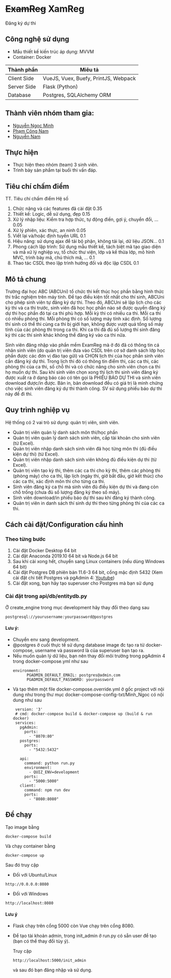 # <del>ExamReg</del> XamReg
Đăng ký dự thi
## Công nghệ sử dụng
- Mẩu thiết kế kiến trúc áp dụng: MVVM
- Container: Docker

| Thành phần  | Miêu tả                                         |
| ----------- | ----------------------------------------------- |
| Client Side | VueJS, Vuex, Buefy, PrintJS, Webpack            |
| Server Side | Flask (Python)                                  |
| Database    | Postgres, SQLAlchemy ORM                        |
## Thành viên nhóm tham gia:
- [Nguyễn Ngọc Minh](https://www.facebook.com/minh.nguyen18121999)
- [Phạm Công Nam](https://www.facebook.com/nam.pham120799)
- [Nguyễn Nam](https://www.facebook.com/NguyenNam12399)
## Thực hiện
- Thực hiện theo nhóm (team) 3 sinh viên.
- Trình bày sản phẩm tại buổi thi vấn đáp.
## Tiêu chí chấm điểm
TT. Tiêu chí chấm điểm Hệ số
1. Chức năng và các features đã cài đặt 0.35
2. Thiết kế: Logic, dễ sử dụng, đẹp 0.15
3. Xử lý nhập liệu: Kiểm tra hợp thức, tự động điền, gợi ý, chuyển đổi, ... 0.05
4. Xử lý phiên, xác thực, an ninh 0.05
5. Viết lại và/hoặc định tuyến URL 0.1
6. Hiệu năng: sử dụng ajax để tải bộ phận, không tải lại, dữ liệu JSON... 0.1
7. Phong cách lập trình: Sử dụng mẫu thiết kế, tách biệt mã tạo giao diện và mã xử lý nghiệp vụ, tổ chức thư viện, lớp và kế thừa lớp, mô hình MVC, trình bày mã, chú thích mã, ... 0.1
8. Thao tác CSDL theo lập trình hướng đối và độc lập CSDL 0.1

## Mô tả chung
Trường đại học ABC (ABCUni) tổ chức thi kết thúc học phần bằng hình thức thi trắc nghiệm trên máy tính. Để tạo điều kiện tốt nhất cho thí sinh, ABCUni cho phép sinh viên tự đăng ký dự thi. Theo đó, ABCUni sẽ lập lịch cho các kỳ thi và ca thi trước, sinh viên đã học học phần nào sẽ được quyền đăng ký dự thi học phần đó tại ca thi phù hợp. Mỗi kỳ thi có nhiều ca thi. Mỗi ca thi có nhiều phòng thi. Mỗi phòng thi có số lượng máy tính xác định. Số lượng thí sinh có thể thi cùng ca thi bị giới hạn, không được vượt quá tổng số máy tính của các phòng thi trong ca thi. Khi ca thi đã đủ số lượng thí sinh đăng ký thì các thí sinh khác không thể đăng ký vào ca thi nữa.

Sinh viên đăng nhập vào phần mềm ExamReg mà ở đó đã có thông tin cá nhân sinh viên (do quản trị viên đưa vào CSDL trên cơ sở danh sách lớp học phần được các đơn vị đào tạo gửi) và CHỌN lịch thi của học phần sinh viên cần đăng ký dự thi. Trong lịch thi đó có thông tin điểm thi, các ca thi, các phòng thi của ca thi, số chỗ thi và có chức năng cho sinh viên chọn ca thi họ muốn dự thi. Sau khi sinh viên chọn xong thì lịch thi sinh viên đăng ký được xuất ra ở dạng báo cáo có tên gọi là PHIẾU BÁO DỰ THI và sinh viên download được/in được. Bản in, bản download đều có giá trị là minh chứng cho việc sinh viên đăng ký dự thi thành công. SV sử dụng phiếu báo dự thi này để đi thi.

## Quy trình nghiệp vụ
Hệ thống có 2 vai trò sử dụng: quản trị viên, sinh viên.
- Quản trị viên quản lý danh sách môn thi/học phần
- Quản trị viên quản lý danh sách sinh viên, cấp tài khoản cho sinh viên (từ Excel).
- Quản trị viên nhập danh sách sinh viên đã học từng môn thi (đủ điều kiện dự thi) (từ Excel).
- Quản trị viên nhập danh sách sinh viên không đủ điều kiện dự thi (từ Excel).
- Quản trị viên tạo kỳ thi, thêm các ca thi cho kỳ thi, thêm các phòng thi (phòng máy) cho ca thi, lập lịch (ngày thi, giờ bắt đầu, giờ kết thúc) cho các ca thi, xác định môn thi cho từng ca thi.
- Sinh viên đăng ký ca thi mà sinh viên đủ điều kiện dự thi và đang còn chỗ trống (chưa đủ số lượng đăng ký theo số máy).
- Sinh viên download/in phiếu báo dự thi sau khi đăng ký thành công.
- Quản trị viên in danh sách thí sinh dự thi theo từng phòng thi của các ca thi.

## Cách cài đặt/Configuration cấu hình

### Theo từng bước
1. Cài đặt Docker Desktop 64 bit
2. Cài đặt Anaconda 2019.10 64 bit và Node.js 64 bit
2. Sau khi cài xong hết, chuyển sang Linux containers (nếu dùng Windows 64 bit)
3. Cài đặt Postgres DB phiên bản 11.6-3 64 bit, cổng mặc định 5432 (Xem cài đặt chi tiết Postgres và pgAdmin 4: [Youtube](https://www.youtube.com/watch?v=e1MwsT5FJRQ))
4. Cài đặt xong, bạn hãy tạo superuser cho Postgres mà bạn sử dụng
### Cài đặt trong api/db/entitydb.py 
Ở create_engine trong mục development hãy thay đổi theo dạng sau
```
postgresql://yourusername:yourpassword@postgres
```
#### Lưu ý:
 - Chuyển env sang development.
 - @postgres ở cuối thực tế sử dụng database image đc tạo ra từ docker-compose, username và password là của superuser bạn tạo ra.
 - Nếu muốn quản lý dữ liệu, bạn nên thay đổi môi trường trong pgAdmin 4 trong docker-compose.yml như sau
    ```
    environment:
          PGADMIN_DEFAULT_EMAIL: postgres@admin.com
          PGADMIN_DEFAULT_PASSWORD: yourpassword
    ```
 - Và tạo thêm một file docker-compose.override.yml ở gốc project với nội dung như trong thư mục docker-compose-config-txt/Minh_Ngoc       có nội dung như sau
   ```
    version: '3'
    # cmd: docker-compose build & docker-compose up (build & run docker)
    services:
      pgAdmin:
        ports:
          - "8070:80"
      postgres:
        ports:
          - "5432:5432"

      api:
        command: python run.py
        environment:
          - QUIZ_ENV=development
        ports:
          - "5000:5000"
      client:
        command: npm run dev
        ports:
          - "8080:8080"
    ```
## Để chạy
Tạo image bằng
```
docker-compose build
```
Và chạy container bằng
```
docker-compose up
```
Sau đó truy cập

 - Đối với Ubuntu/Linux
 ```
 http://0.0.0.0:8080
 ```
 - Đối với Windows
 ```
 http://localhost:8080
 ```
#### Lưu ý
- Flask chạy trên cổng 5000 còn Vue chạy trên cổng 8080.
- Để tạo tài khoản admin, trong init_admin ở run.py có sẵn user để tạo (bạn có thể thay đổi tùy ý).
    
    Truy cập
    ```
    http://localhost:5000/init_admin
    ```
    và sau đó bạn đăng nhập và sử dụng.
